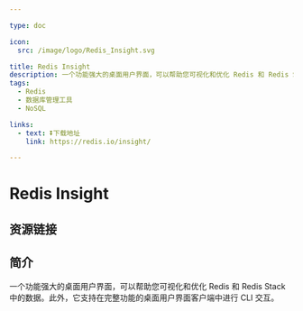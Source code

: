 ```yaml
---

type: doc

icon:
  src: /image/logo/Redis_Insight.svg

title: Redis Insight
description: 一个功能强大的桌面用户界面，可以帮助您可视化和优化 Redis 和 Redis Stack 中的数据。此外，它支持在完整功能的桌面用户界面客户端中进行 CLI 交互。
tags:
  - Redis
  - 数据库管理工具
  - NoSQL

links:
  - text: ⏬下载地址
    link: https://redis.io/insight/

---
```


<ShowLogo />

# Redis Insight

<ShowTags />

<ShowBreadcrumb />

## 资源链接

<ShowLinks />

## 简介

一个功能强大的桌面用户界面，可以帮助您可视化和优化 Redis 和 Redis Stack 中的数据。此外，它支持在完整功能的桌面用户界面客户端中进行 CLI 交互。
